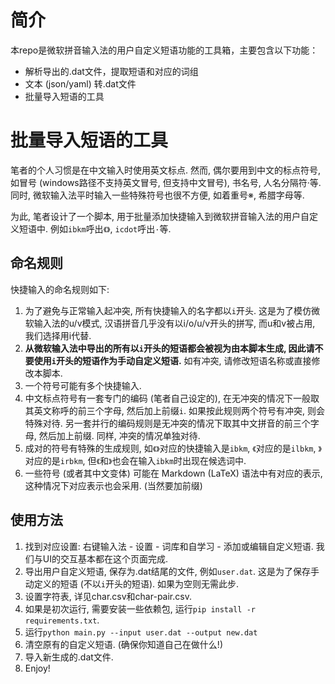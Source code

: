 # 简介

本repo是微软拼音输入法的用户自定义短语功能的工具箱，主要包含以下功能：
- 解析导出的.dat文件，提取短语和对应的词组
- 文本 (json/yaml) 转.dat文件
- 批量导入短语的工具

# 批量导入短语的工具

笔者的个人习惯是在中文输入时使用英文标点. 然而, 偶尔要用到中文的标点符号, 如冒号 (windows路径不支持英文冒号, 但支持中文冒号), 书名号, 人名分隔符·等.
同时, 微软输入法平时输入一些特殊符号也很不方便, 如着重号※, 希腊字母等.

为此, 笔者设计了一个脚本, 用于批量添加快捷输入到微软拼音输入法的用户自定义短语中.
例如`ibkm`呼出`《》`, `icdot`呼出`·`等.

## 命名规则

快捷输入的命名规则如下:
1. 为了避免与正常输入起冲突, 所有快捷输入的名字都以`i`开头. 这是为了模仿微软输入法的u/v模式, 汉语拼音几乎没有以i/o/u/v开头的拼写, 而u和v被占用, 我们选择用i代替.
2. **从微软输入法中导出的所有以`i`开头的短语都会被视为由本脚本生成, 因此请不要使用`i`开头的短语作为手动自定义短语.** 如有冲突, 请修改短语名称或直接修改本脚本.
3. 一个符号可能有多个快捷输入.
4. 中文标点符号有一套专门的编码 (笔者自己设定的), 在无冲突的情况下一般取其英文称呼的前三个字母, 然后加上前缀`i`. 如果按此规则两个符号有冲突, 则会特殊对待. 另一套并行的编码规则是无冲突的情况下取其中文拼音的前三个字母, 然后加上前缀. 同样, 冲突的情况单独对待.
5. 成对的符号有特殊的生成规则, 如`《》`对应的快捷输入是`ibkm`, `《`对应的是`ilbkm`, `》`对应的是`irbkm`, 但`《`和`》`也会在输入`ibkm`时出现在候选词中.
6. 一些符号 (或者其中文变体) 可能在 Markdown (LaTeX) 语法中有对应的表示, 这种情况下对应表示也会采用. (当然要加前缀)

## 使用方法

1. 找到对应设置: 右键输入法 - 设置 - 词库和自学习 - 添加或编辑自定义短语. 我们与UI的交互基本都在这个页面完成.
2. 导出用户自定义短语, 保存为.dat结尾的文件, 例如`user.dat`. 这是为了保存手动定义的短语 (不以`i`开头的短语). 如果为空则无需此步.
3. 设置字符表, 详见char.csv和char-pair.csv. 
4. 如果是初次运行, 需要安装一些依赖包, 运行`pip install -r requirements.txt`.
5. 运行`python main.py --input user.dat --output new.dat`
6. 清空原有的自定义短语. (确保你知道自己在做什么!)
7. 导入新生成的.dat文件.
8. Enjoy!